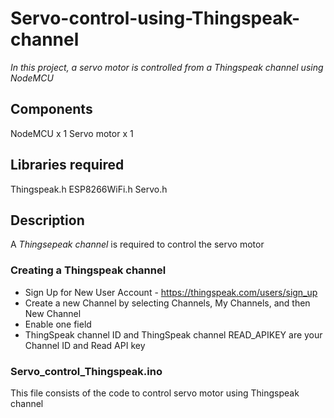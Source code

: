 # Servo-control-using-Thingspeak-channel
*In this project, a servo motor is controlled from a Thingspeak channel using NodeMCU*

## Components
NodeMCU x 1
Servo motor x 1

## Libraries required
Thingspeak.h
ESP8266WiFi.h
Servo.h

## Description

A *Thingsepeak channel* is required to control the servo motor
### Creating a Thingspeak channel
- Sign Up for New User Account - https://thingspeak.com/users/sign_up
- Create a new Channel by selecting Channels, My Channels, and then New Channel
- Enable one field
- ThingSpeak channel ID and ThingSpeak channel READ_APIKEY are your Channel ID and Read API key

### Servo_control_Thingspeak.ino
This file consists of the code to control servo motor using Thingspeak channel
